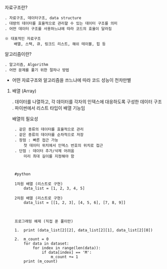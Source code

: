 자료구조란?

    . 자료구조, 데이터구조, data structure
    . 대량의 데이터를 효율적으로 관리할 수 있는 데이터 구조를 의미
    . 어떤 데이터 구조를 사용하느냐에 따라 코드의 효율이 달라짐

    ※ 대표적인 자료구조
        배열, 스택, 큐, 링크드 리스트, 해쉬 테이블, 힙 등



알고리즘이란?

    . 알고리즘, Algorithm
    . 어떤 문제를 풀기 위한 절차나 방법


* 어떤 자료구조와 알고리즘을 쓰느냐에 따라 코드 성능이 천차만별



1. 배열 (Array)
    
    . 데이터를 나열하고, 각 데이터를 각자의 인덱스에 대응하도록 구성한 데이터 구조
    . 파이썬에서 리스트 타입이 배열 기능임



    배열의 필요성

        . 같은 종류의 데이터를 효율적으로 관리
        . 같은 종류의 데이터를 순차적으로 저장
        . 장점 : 빠른 접근 가능
            첫 데이터 위치에서 인덱스 번호의 위치로 접근
        . 단점 : 데이터 추가/삭제 어려움
            미리 최대 길이를 지정해야 함



        #python

        1차원 배열 (리스트로 구현)
            data_list = [1, 2, 3, 4, 5]

        2차원 배열 (리스트로 구현)
            data_list = [[1, 2, 3], [4, 5, 6], [7, 8, 9]]



        프로그래밍 예제 (직접 푼 풀이만)

        1.  print (data_list[2][2], data_list[2][1], data_list[2][0])

        2.  m_count = 0
            for data in dataset:
                for index in range(len(data)):
                    if data[index] == 'M':
                        m_count += 1
            print (m_count)





